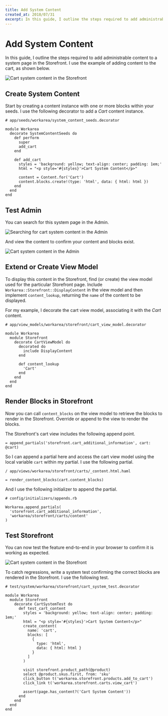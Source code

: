 ```yaml
---
title: Add System Content
created_at: 2018/07/31
excerpt: In this guide, I outline the steps required to add administrable content to a system page in the Storefront. I use the example of adding content to the cart, as shown below.
---
```


# Add System Content

In this guide, I outline the steps required to add administrable content to a system page in the Storefront. I use the example of adding content to the cart, as shown below.

![Cart system content in the Storefront](/images/cart-system-content-in-storefront.png)

## Create System Content

Start by creating a content instance with one or more blocks within your seeds. I use the following decorator to add a _Cart_ content instance.

```
# app/seeds/workarea/system_content_seeds.decorator

module Workarea
  decorate SystemContentSeeds do
    def perform
      super
      add_cart
    end

    def add_cart
      styles = 'background: yellow; text-align: center; padding: 1em;'
      html = "<p style='#{styles}'>Cart System Content</p>"

      content = Content.for('Cart')
      content.blocks.create!(type: 'html', data: { html: html })
    end
  end
end
```

## Test Admin

You can search for this system page in the Admin.

![Searching for cart system content in the Admin](/images/searching-for-cart-system-content-in-admin.png)

And view the content to confirm your content and blocks exist.

![Cart system content in the Admin](/images/cart-system-content-in-admin.png)

## Extend or Create View Model

To display this content in the Storefront, find (or create) the view model used for the particular Storefront page. Include `Workarea::Storefront::DisplayContent` in the view model and then implement `content_lookup`, returning the `name` of the content to be displayed.

For my example, I decorate the cart view model, associating it with the _Cart_ content.

```
# app/view_models/workarea/storefront/cart_view_model.decorator

module Workarea
  module Storefront
    decorate CartViewModel do
      decorated do
        include DisplayContent
      end

      def content_lookup
        'Cart'
      end
    end
  end
end
```

## Render Blocks in Storefront

Now you can call `content_blocks` on the view model to retrieve the blocks to render in the Storefront. Override or append to the view to render the blocks.

The Storefront's cart view includes the following append point.

```
= append_partials('storefront.cart_additional_information', cart: @cart)
```

So I can append a partial here and access the cart view model using the local variable `cart` within my partial. I use the following partial.

```
/ app/views/workarea/storefront/carts/_content.html.haml

= render_content_blocks(cart.content_blocks)
```

And I use the following initializer to append the partial.

```
# config/initializers/appends.rb

Workarea.append_partials(
  'storefront.cart_additional_information',
  'workarea/storefront/carts/content'
)
```

## Test Storefront

You can now test the feature end-to-end in your browser to confirm it is working as expected.

![Cart system content in the Storefront](/images/cart-system-content-in-storefront.png)

To catch regressions, write a system test confirming the correct blocks are rendered in the Storefront. I use the following test.

```
# test/system/workarea/storefront/cart_system_test.decorator

module Workarea
  module Storefront
    decorate CartSystemTest do
      def test_cart_content
        styles = 'background: yellow; text-align: center; padding: 1em;'
        html = "<p style='#{styles}'>Cart System Content</p>"
        create_content(
          name: 'cart',
          blocks: [
            {
              type: 'html',
              data: { html: html }
            }
          ]
        )

        visit storefront.product_path(@product)
        select @product.skus.first, from: 'sku'
        click_button t('workarea.storefront.products.add_to_cart')
        click_link t('workarea.storefront.carts.view_cart')

        assert(page.has_content?('Cart System Content'))
      end
    end
  end
end
```

